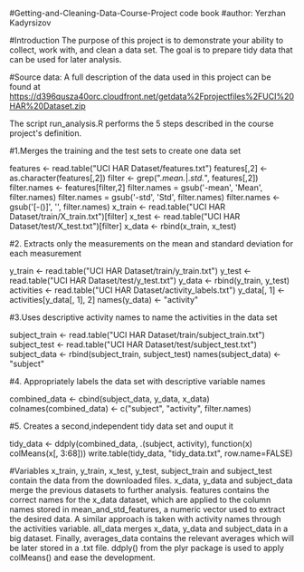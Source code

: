 #Getting-and-Cleaning-Data-Course-Project code book
#author: Yerzhan Kadyrsizov

#Introduction
The purpose of this project is to demonstrate your ability to collect, work with, and clean a data set. The goal is to prepare tidy data that can be used for later analysis. 

#Source data:
A full description of the data used in this project can be found at https://d396qusza40orc.cloudfront.net/getdata%2Fprojectfiles%2FUCI%20HAR%20Dataset.zip

The script run_analysis.R performs the 5 steps described in the course project's definition.

#1.Merges the training and the test sets to create one data set

features <- read.table("UCI HAR Dataset/features.txt")
features[,2] <- as.character(features[,2])
filter <- grep(".*mean.*|.*std.*", features[,2])
filter.names <- features[filter,2]
filter.names = gsub('-mean', 'Mean', filter.names)
filter.names = gsub('-std', 'Std', filter.names)
filter.names <- gsub('[-()]', '', filter.names)
x_train <- read.table("UCI HAR Dataset/train/X_train.txt")[filter]
x_test <- read.table("UCI HAR Dataset/test/X_test.txt")[filter]
x_data <- rbind(x_train, x_test)

#2. Extracts only the measurements on the mean and standard deviation for each measurement


y_train <- read.table("UCI HAR Dataset/train/y_train.txt")
y_test <- read.table("UCI HAR Dataset/test/y_test.txt")
y_data <- rbind(y_train, y_test)
activities <- read.table("UCI HAR Dataset/activity_labels.txt")
y_data[, 1] <- activities[y_data[, 1], 2]
names(y_data) <- "activity"


#3.Uses descriptive activity names to name the activities in the data set


subject_train <- read.table("UCI HAR Dataset/train/subject_train.txt")
subject_test <- read.table("UCI HAR Dataset/test/subject_test.txt")
subject_data <- rbind(subject_train, subject_test)
names(subject_data) <- "subject"


#4. Appropriately labels the data set with descriptive variable names


combined_data <- cbind(subject_data, y_data, x_data)
colnames(combined_data) <- c("subject", "activity", filter.names)


#5. Creates a second,independent tidy data set and ouput it


tidy_data <- ddply(combined_data, .(subject, activity), function(x) colMeans(x[, 3:68]))
write.table(tidy_data, "tidy_data.txt", row.name=FALSE)


#Variables
x_train, y_train, x_test, y_test, subject_train and subject_test contain the data from the downloaded files.
x_data, y_data and subject_data merge the previous datasets to further analysis.
features contains the correct names for the x_data dataset, which are applied to the column names stored in mean_and_std_features, a numeric vector used to extract the desired data.
A similar approach is taken with activity names through the activities variable.
all_data merges x_data, y_data and subject_data in a big dataset.
Finally, averages_data contains the relevant averages which will be later stored in a .txt file. ddply() from the plyr package is used to apply colMeans() and ease the development.

